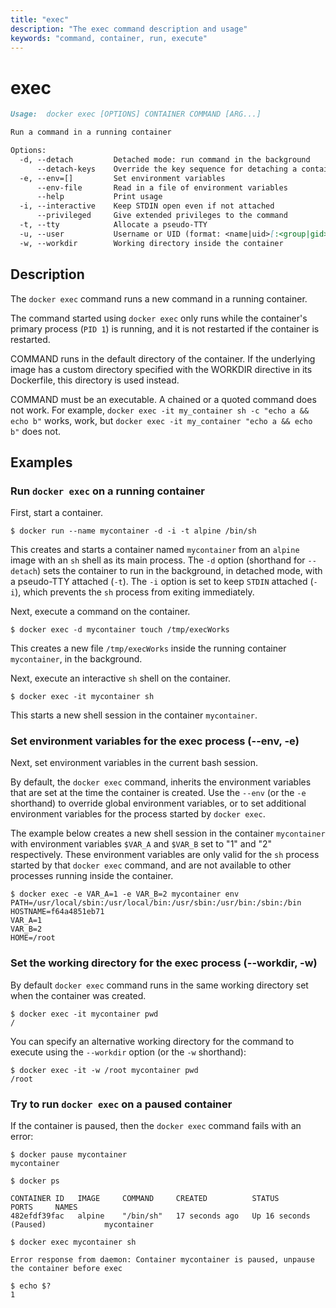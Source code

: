 ```yaml
---
title: "exec"
description: "The exec command description and usage"
keywords: "command, container, run, execute"
---
```


# exec

```markdown
Usage:  docker exec [OPTIONS] CONTAINER COMMAND [ARG...]

Run a command in a running container

Options:
  -d, --detach         Detached mode: run command in the background
      --detach-keys    Override the key sequence for detaching a container
  -e, --env=[]         Set environment variables
      --env-file       Read in a file of environment variables
      --help           Print usage
  -i, --interactive    Keep STDIN open even if not attached
      --privileged     Give extended privileges to the command
  -t, --tty            Allocate a pseudo-TTY
  -u, --user           Username or UID (format: <name|uid>[:<group|gid>])
  -w, --workdir        Working directory inside the container
```

## Description

The `docker exec` command runs a new command in a running container.

The command started using `docker exec` only runs while the container's primary
process (`PID 1`) is running, and it is not restarted if the container is
restarted.

COMMAND runs in the default directory of the container. If the underlying image
has a custom directory specified with the WORKDIR directive in its Dockerfile,
this directory is used instead.

COMMAND must be an executable. A chained or a quoted command does not work.
For example, `docker exec -it my_container sh -c "echo a && echo b"` works,
work, but `docker exec -it my_container "echo a && echo b"` does not.

## Examples

### Run `docker exec` on a running container

First, start a container.

```console
$ docker run --name mycontainer -d -i -t alpine /bin/sh
```

This creates and starts a container named `mycontainer` from an `alpine` image
with an `sh` shell as its main process. The `-d` option (shorthand for `--detach`)
sets the container to run in the background, in detached mode, with a pseudo-TTY
attached (`-t`). The `-i` option is set to keep `STDIN` attached (`-i`), which
prevents the `sh` process from exiting immediately.

Next, execute a command on the container.

```console
$ docker exec -d mycontainer touch /tmp/execWorks
```

This creates a new file `/tmp/execWorks` inside the running container
`mycontainer`, in the background.

Next, execute an interactive `sh` shell on the container.

```console
$ docker exec -it mycontainer sh
```

This starts a new shell session in the container `mycontainer`.

### <a name=env></a> Set environment variables for the exec process (--env, -e)

Next, set environment variables in the current bash session.

By default, the `docker exec` command, inherits the environment variables that
are set at the time the container is created. Use the `--env` (or the `-e` shorthand)
to override global environment variables, or to set additional environment variables
for the process started by `docker exec`.

The example below creates a new shell session in the container `mycontainer` with
environment variables `$VAR_A` and `$VAR_B` set to "1" and "2" respectively.
These environment variables are only valid for the `sh` process started by that
`docker exec` command, and are not available to other processes running inside
the container.

```console
$ docker exec -e VAR_A=1 -e VAR_B=2 mycontainer env
PATH=/usr/local/sbin:/usr/local/bin:/usr/sbin:/usr/bin:/sbin:/bin
HOSTNAME=f64a4851eb71
VAR_A=1
VAR_B=2
HOME=/root
```

### <a name=workdir></a> Set the working directory for the exec process (--workdir, -w)

By default `docker exec` command runs in the same working directory set when 
the container was created.

```console
$ docker exec -it mycontainer pwd
/
```

You can specify an alternative working directory for the command to execute 
using the `--workdir` option (or the `-w` shorthand):

```console
$ docker exec -it -w /root mycontainer pwd
/root
```


### Try to run `docker exec` on a paused container

If the container is paused, then the `docker exec` command fails with an error:

```console
$ docker pause mycontainer
mycontainer

$ docker ps

CONTAINER ID   IMAGE     COMMAND     CREATED          STATUS                   PORTS     NAMES
482efdf39fac   alpine    "/bin/sh"   17 seconds ago   Up 16 seconds (Paused)             mycontainer

$ docker exec mycontainer sh

Error response from daemon: Container mycontainer is paused, unpause the container before exec

$ echo $?
1
```
